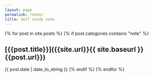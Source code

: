 ```yaml
---
layout: page
permalink: /note/
title: Self study note
---
```


{% for post in site.posts %}
{% if post.categories contains "note" %}
## [{{post.title}}]({{site.url}}{{ site.baseurl }}{{post.url}})
{{ post.date | date_to_string }}
{% endif %}
{% endfor %}
